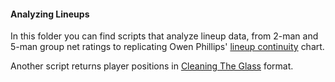 #### Analyzing Lineups

In this folder you can find scripts that analyze lineup data, from 2-man and 5-man group net ratings to replicating Owen Phillips' <a href="https://thef5.substack.com/p/health-luck" target="_blank">lineup continuity</a> chart.

Another script returns player positions in <a href="https://cleaningtheglass.com/stats/guide/player_positions" target="_blank">Cleaning The Glass</a> format.
